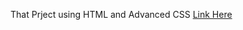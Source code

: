 That Prject using HTML and Advanced CSS 
[Link Here](https://github.com/PriyanshuCoder007/Travel-site-.git)
